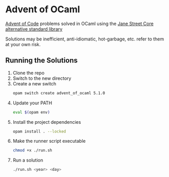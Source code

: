 # Advent of OCaml

[Advent of Code](https://adventofcode.com/) problems solved in OCaml using the [Jane Street Core alternative standard library](https://opensource.janestreet.com/core/)

Solutions may be inefficient, anti-idiomatic, hot-garbage, etc. refer to them at your own risk.

## Running the Solutions

1. Clone the repo
2. Switch to the new directory
3. Create a new switch 
    ```bash
    opam switch create advent_of_ocaml 5.1.0
    ```
4. Update your PATH
    ```bash
    eval $(opam env)
    ```
5. Install the project dependencies
    ```bash
    opam install . --locked
    ```
6. Make the runner script executable
    ```bash
    chmod +x ./run.sh
    ```
7. Run a solution
    ```bash
    ./run.sh <year> <day>
    ```